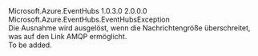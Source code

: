 <Type Name="MessageSizeExceededException" FullName="Microsoft.Azure.EventHubs.MessageSizeExceededException">
  <TypeSignature Language="C#" Value="public sealed class MessageSizeExceededException : Microsoft.Azure.EventHubs.EventHubsException" />
  <TypeSignature Language="ILAsm" Value=".class public auto ansi sealed beforefieldinit MessageSizeExceededException extends Microsoft.Azure.EventHubs.EventHubsException" />
  <TypeSignature Language="DocId" Value="T:Microsoft.Azure.EventHubs.MessageSizeExceededException" />
  <TypeSignature Language="VB.NET" Value="Public NotInheritable Class MessageSizeExceededException&#xA;Inherits EventHubsException" />
  <TypeSignature Language="F#" Value="type MessageSizeExceededException = class&#xA;    inherit EventHubsException" />
  <AssemblyInfo>
    <AssemblyName>Microsoft.Azure.EventHubs</AssemblyName>
    <AssemblyVersion>1.0.3.0</AssemblyVersion>
    <AssemblyVersion>2.0.0.0</AssemblyVersion>
  </AssemblyInfo>
  <Base>
    <BaseTypeName>Microsoft.Azure.EventHubs.EventHubsException</BaseTypeName>
  </Base>
  <Interfaces />
  <Docs>
    <summary>
            Die Ausnahme wird ausgelöst, wenn die Nachrichtengröße überschreitet, was auf den Link AMQP ermöglicht.
            </summary>
    <remarks>To be added.</remarks>
  </Docs>
  <Members />
</Type>